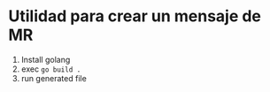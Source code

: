 # Utilidad para crear un mensaje de MR

1. Install golang
2. exec `go build .`
3. run generated file